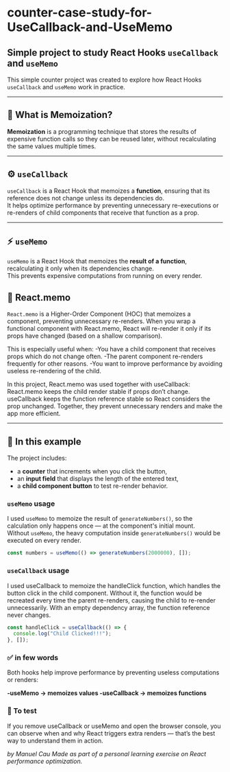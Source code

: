 # counter-case-study-for-UseCallback-and-UseMemo

## Simple project to study React Hooks `useCallback` and `useMemo`

This simple counter project was created to explore how React Hooks `useCallback` and `useMemo` work in practice.

---

## 🧠 What is Memoization?

**Memoization** is a programming technique that stores the results of expensive function calls so they can be reused later, without recalculating the same values multiple times.

---

## ⚙️ `useCallback`

`useCallback` is a React Hook that memoizes a **function**, ensuring that its reference does not change unless its dependencies do.  
It helps optimize performance by preventing unnecessary re-executions or re-renders of child components that receive that function as a prop.

---

## ⚡ `useMemo`

`useMemo` is a React Hook that memoizes the **result of a function**, recalculating it only when its dependencies change.  
This prevents expensive computations from running on every render.


## 🧱 React.memo

`React.memo` is a Higher-Order Component (HOC) that memoizes a component, preventing unnecessary re-renders.
When you wrap a functional component with React.memo, React will re-render it only if its props have changed (based on a shallow comparison).

This is especially useful when:
-You have a child component that receives props which do not change often.
-The parent component re-renders frequently for other reasons.
-You want to improve performance by avoiding useless re-rendering of the child.

In this project, React.memo was used together with useCallback:
React.memo keeps the child render stable if props don’t change.
useCallback keeps the function reference stable so React considers the prop unchanged.
Together, they prevent unnecessary renders and make the app more efficient.

---

## 🧩 In this example

The project includes:

- a **counter** that increments when you click the button,
- an **input field** that displays the length of the entered text,
- a **child component button** to test re-render behavior.

### `useMemo` usage

I used `useMemo` to memoize the result of `generateNumbers()`, so the calculation only happens once — at the component's initial mount.  
Without `useMemo`, the heavy computation inside `generateNumbers()` would be executed on every render.

```ts
const numbers = useMemo(() => generateNumbers(2000000), []);
```

### `useCallback` usage

I used useCallback to memoize the handleClick function, which handles the button click in the child component.
Without it, the function would be recreated every time the parent re-renders, causing the child to re-render unnecessarily.
With an empty dependency array, the function reference never changes.

```ts
const handleClick = useCallback(() => {
  console.log("Child Clicked!!!");
}, []);
```

### ✅ in few words

Both hooks help improve performance by preventing useless computations or renders:

**-useMemo → memoizes values
-useCallback → memoizes functions**

### 💬 To test

If you remove useCallback or useMemo and open the browser console, you can observe when and why React triggers extra renders — that’s the best way to understand them in action.

_by Manuel Cau
Made as part of a personal learning exercise on React performance optimization._
